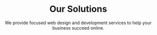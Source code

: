 ---
layout: services-landing
meta-title: 'Colorado Web Design, Web Development, Drupal, SEO Solutions | VS'
meta-description: 'We help businesses throughout Denver, Fort Collins and Greeley Colorado with a range of web design, web development, drupal, graphic design and SEO solutions.'
title: 'Our Solutions'
subtitle: 'We provide focused web design and development services to help your business succeed online.'
permalink: /solutions/
image_path: 
header_class: services--header
---